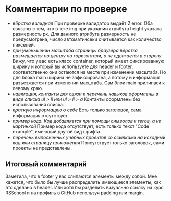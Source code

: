 # Комментарии по проверке
* *вёрстка валидная*
При проверке валидатор выдаёт 2 error. Оба связаны с тем, что в теге img при указании атрибута height указана размерность px. Для данного атрибута размерность не предусмотрена, число автоматичсеки считывается как количество пикселей.
* *при уменьшении масштаба страницы браузера вёрстка размещается по центру по горизонтали, а не сдвигается в сторону*
Вижу, что у вас есть класс container, который имеет фиксированную ширину и который вы используете для header и footer, соответственно они остаются на месте при изменении масштаба. Но для блока main ширина не зафиксирована, а потому и информация разъезжается при изменении масштаба. Сам блок main прилипаеи к левому краю.
* *навигация, контакты для связи и перечень навыков оформлены в виде списка ul > li или ul > li > a*
Контакты оформлены без использования списка.
* *краткую информацию о себе*
Есть только заголовок, сама информация отсутствует
* *пример кода. Код добавляется при помощи символов и тегов, а не картинкой*
Пример кода отсутствует, есть только текст "Code example", имеющий другой вид шрифта
* *перечень выполненных учебных проектов со ссылками на исходный код или страницу приложения*
Присутствует только заголовок, сами проекты не представлены.
## Итоговый комментарий
Заметила, что в footer у вас слипаются элементы между собой. Мне кажется, что было бы лучше распределить имеющиеся элементы, как это сделано в header. Или хотя бы разделить визуально ссылку на курс RSSchool и на профиль в GitHub используя padding или margin.